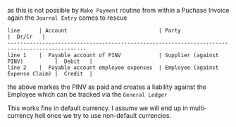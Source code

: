 as this is not possible by `Make Payment` routine from within a Puchase Invoice again the `Journal Entry` comes to rescue


```
line      | Account                             | Party                            |  Dr/Cr   |
-----------------------------------------------------------------------------------------------
line 1    |  Payable account of PINV            | Supplier (against PINV)          |  Debit   |   
line 2    |  Payable account employee expenses  | Employee (against Expense Claim) |  Credit  |  
```

the above markes the PINV as paid and creates a liability against the Employee which can be tracked via the `General Ledger`

This works fine in default currency. I assume we will end up in multi-currency hell once we try to use non-default currencies.
